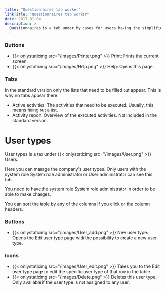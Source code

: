 ```yaml
---
title: "Questionnaires tab worker"
linkTitle: "Questionnaires tab worker"
date: 2017-01-04
description: >
  Questionnaires is a tab under My cases for users having the simplified interface.
---
```

### Buttons

- {{< onlystaticimg src="/images/Printer.png" >}} Print: Prints the current screen.
- {{< onlystaticimg src="/images/Help.png" >}} Help: Opens this page.

### Tabs

In the standard version only the lists that need to be filled out appear. This is why no tabs appear there.
- Active activities: The activities that need to be executed. Usually, this means filling out a list.
- Activity report: Overview of the executed activities. Not included in the standard version.

# User types
User types is a tab under {{< onlystaticimg src="/images/User.png" >}} Users.

Here you can manage the company's user types. Only users with the system role System role administrator or User administrator can see this tab.

You need to have the system role System role administrator in order to be able to make changes.

You can sort the table by any of the columns if you click on the column headers.

### Buttons

- {{< onlystaticimg src="/images/User_add.png" >}} New user type: Opens the Edit user type page with the possibility to create a new user type.

### Icons

- {{< onlystaticimg src="/images/User_edit.png" >}} Takes you to the Edit user type page to edit the specific user type of that row in the table.
- {{< onlystaticimg src="/images/Delete.png" >}} Deletes this user type. Only available if the user type is not assigned to any user.




